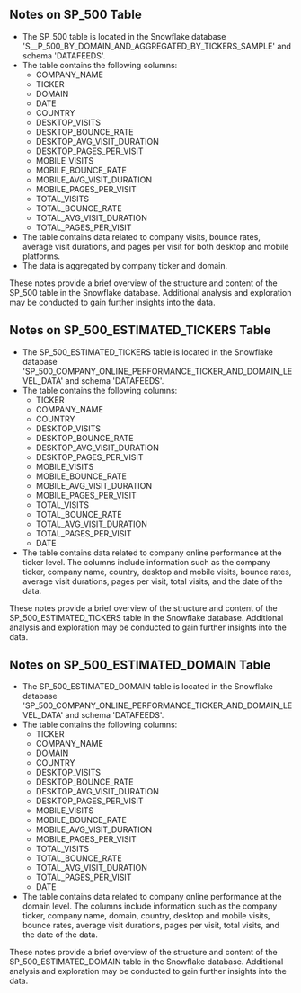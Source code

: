 ## Notes on SP_500 Table

- The SP_500 table is located in the Snowflake database 'S__P_500_BY_DOMAIN_AND_AGGREGATED_BY_TICKERS_SAMPLE' and schema 'DATAFEEDS'.
- The table contains the following columns:
  - COMPANY_NAME
  - TICKER
  - DOMAIN
  - DATE
  - COUNTRY
  - DESKTOP_VISITS
  - DESKTOP_BOUNCE_RATE
  - DESKTOP_AVG_VISIT_DURATION
  - DESKTOP_PAGES_PER_VISIT
  - MOBILE_VISITS
  - MOBILE_BOUNCE_RATE
  - MOBILE_AVG_VISIT_DURATION
  - MOBILE_PAGES_PER_VISIT
  - TOTAL_VISITS
  - TOTAL_BOUNCE_RATE
  - TOTAL_AVG_VISIT_DURATION
  - TOTAL_PAGES_PER_VISIT
- The table contains data related to company visits, bounce rates, average visit durations, and pages per visit for both desktop and mobile platforms.
- The data is aggregated by company ticker and domain.

These notes provide a brief overview of the structure and content of the SP_500 table in the Snowflake database. Additional analysis and exploration may be conducted to gain further insights into the data.

## Notes on SP_500_ESTIMATED_TICKERS Table

- The SP_500_ESTIMATED_TICKERS table is located in the Snowflake database 'SP_500_COMPANY_ONLINE_PERFORMANCE_TICKER_AND_DOMAIN_LEVEL_DATA' and schema 'DATAFEEDS'.
- The table contains the following columns:
  - TICKER
  - COMPANY_NAME
  - COUNTRY
  - DESKTOP_VISITS
  - DESKTOP_BOUNCE_RATE
  - DESKTOP_AVG_VISIT_DURATION
  - DESKTOP_PAGES_PER_VISIT
  - MOBILE_VISITS
  - MOBILE_BOUNCE_RATE
  - MOBILE_AVG_VISIT_DURATION
  - MOBILE_PAGES_PER_VISIT
  - TOTAL_VISITS
  - TOTAL_BOUNCE_RATE
  - TOTAL_AVG_VISIT_DURATION
  - TOTAL_PAGES_PER_VISIT
  - DATE
- The table contains data related to company online performance at the ticker level. The columns include information such as the company ticker, company name, country, desktop and mobile visits, bounce rates, average visit durations, pages per visit, total visits, and the date of the data.

These notes provide a brief overview of the structure and content of the SP_500_ESTIMATED_TICKERS table in the Snowflake database. Additional analysis and exploration may be conducted to gain further insights into the data.

## Notes on SP_500_ESTIMATED_DOMAIN Table

- The SP_500_ESTIMATED_DOMAIN table is located in the Snowflake database 'SP_500_COMPANY_ONLINE_PERFORMANCE_TICKER_AND_DOMAIN_LEVEL_DATA' and schema 'DATAFEEDS'.
- The table contains the following columns:
  - TICKER
  - COMPANY_NAME
  - DOMAIN
  - COUNTRY
  - DESKTOP_VISITS
  - DESKTOP_BOUNCE_RATE
  - DESKTOP_AVG_VISIT_DURATION
  - DESKTOP_PAGES_PER_VISIT
  - MOBILE_VISITS
  - MOBILE_BOUNCE_RATE
  - MOBILE_AVG_VISIT_DURATION
  - MOBILE_PAGES_PER_VISIT
  - TOTAL_VISITS
  - TOTAL_BOUNCE_RATE
  - TOTAL_AVG_VISIT_DURATION
  - TOTAL_PAGES_PER_VISIT
  - DATE
- The table contains data related to company online performance at the domain level. The columns include information such as the company ticker, company name, domain, country, desktop and mobile visits, bounce rates, average visit durations, pages per visit, total visits, and the date of the data.

These notes provide a brief overview of the structure and content of the SP_500_ESTIMATED_DOMAIN table in the Snowflake database. Additional analysis and exploration may be conducted to gain further insights into the data.
